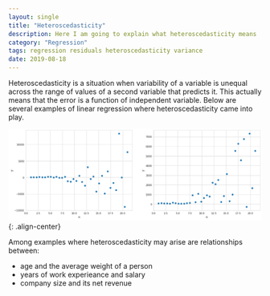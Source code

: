 ```yaml
---
layout: single
title: "Heteroscedasticity"
description: Here I am going to explain what heteroscedasticity means
category: "Regression"
tags: regression residuals heteroscedasticity variance
date: 2019-08-18
---
```


Heteroscedasticity is a situation when variability of a variable is unequal across the range of values of a second variable that predicts it. This actually means that the error is a function of independent variable. Below are several examples of linear regression where heteroscedasticity came into play. 

![](/assets/images/regression/heteroscedasticity_demo.png){: .align-center}

Among examples where heteroscedasticity may arise are relationships between:
 * age and the average weight of a person
 * years of work experieance and salary 
 * company size and its net revenue 
